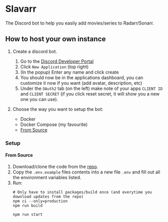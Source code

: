 # Slavarr

The Discord bot to help you easily add movies/series to Radarr/Sonarr.

## How to host your own instance

1. Create a discord bot.
   1. Go to the [Discord Developer Portal](https://discord.com/developers/applications/)
   2. Click `New Application` (top right)
   3. (In the popup) Enter any name and click create
   4. You should now be in the applications dashboard, you can customize it now if you want (add avatar, description, etc)
   5. Under the `OAuth2` tab (on the left) make note of your apps `CLIENT ID` and `CLIENT SECRET` (if you click reset secret, it will show you a new one you can use).
2. Choose the way you want to setup the bot:
     
     - Docker
     - Docker Compose (my favourite)
     - [From Source](#from-source)

### Setup

#### From Source

1. Download/clone the code from the [repo](https://github.com/IRHM/Slavarr).
2. Copy the `.env.example` files contents into a new file `.env` and fill out all the environment variables listed.
3. Run:
    ```
    # Only have to install packages/build once (and everytime you download updates from the repo)
    npm ci --only=production
    npm run build

    npm run start
    ```

